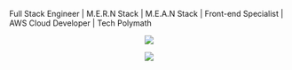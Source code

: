 Full Stack Engineer | M.E.R.N Stack | M.E.A.N Stack | Front-end Specialist | AWS Cloud Developer | Tech Polymath

<p align="center">
    <a>
        <img src="https://github-readme-streak-stats.herokuapp.com/?user=Godstrump&theme=black-ice&hide_border=true&stroke=00000&background=060A0CD0&icon_color=722F37"/>
    </a>
</p>

<div align="center">
    <img src="https://github-readme-stats.vercel.app/api?username=Godstrump&&show_icons=true&title_color=D3D3D3&icon_color=722F37&text_color=D3D3D3&bg_color=000000&border_color=000000">
</div>
